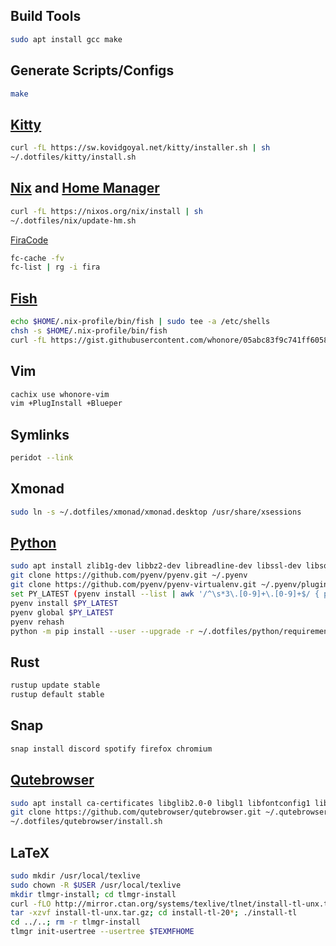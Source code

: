 ## Build Tools
```sh
sudo apt install gcc make
```

## Generate Scripts/Configs
```sh
make
```

## [Kitty](https://sw.kovidgoyal.net/kitty)
```sh
curl -fL https://sw.kovidgoyal.net/kitty/installer.sh | sh
~/.dotfiles/kitty/install.sh
```

## [Nix](https://nixos.org/download.html) and [Home Manager](https://nix-community.github.io/home-manager/index.html#sec-flakes-standalone)
```sh
curl -fL https://nixos.org/nix/install | sh
~/.dotfiles/nix/update-hm.sh
```

[FiraCode](https://github.com/tonsky/FiraCode/wiki/Linux-instructions#installing-with-a-package-manager)
```sh
fc-cache -fv
fc-list | rg -i fira
```

## [Fish](https://fishshell.com/docs/current/index.html#installation)
```sh
echo $HOME/.nix-profile/bin/fish | sudo tee -a /etc/shells
chsh -s $HOME/.nix-profile/bin/fish
curl -fL https://gist.githubusercontent.com/whonore/05abc83f9c741ff60583b5acefd7336d/raw/8518e88adc8307d5d6af8de3561a9e106e8386a0/nix-fishgen.py | python3
```

## Vim
```sh
cachix use whonore-vim
vim +PlugInstall +Blueper
```

## Symlinks
```sh
peridot --link
```

## Xmonad
```sh
sudo ln -s ~/.dotfiles/xmonad/xmonad.desktop /usr/share/xsessions
```

## [Python](https://github.com/pyenv/pyenv)
```sh
sudo apt install zlib1g-dev libbz2-dev libreadline-dev libssl-dev libsqlite3-dev libffi-dev
git clone https://github.com/pyenv/pyenv.git ~/.pyenv
git clone https://github.com/pyenv/pyenv-virtualenv.git ~/.pyenv/plugins/pyenv-virtualenv
set PY_LATEST (pyenv install --list | awk '/^\s*3\.[0-9]+\.[0-9]+$/ { print $1 }' | tail -n1)
pyenv install $PY_LATEST
pyenv global $PY_LATEST
pyenv rehash
python -m pip install --user --upgrade -r ~/.dotfiles/python/requirements.txt
```

## Rust
```sh
rustup update stable
rustup default stable
```

## Snap
```sh
snap install discord spotify firefox chromium
```

## [Qutebrowser](https://github.com/qutebrowser/qutebrowser/blob/master/doc/install.asciidoc)
```sh
sudo apt install ca-certificates libglib2.0-0 libgl1 libfontconfig1 libxcb-icccm4 libxcb-image0 libxcb-keysyms1 libxcb-randr0 libxcb-render-util0 libxcb-shape0 libxcb-xfixes0 libxcb-xinerama0 libxcb-xkb1 libxkbcommon-x11-0 libdbus-1-3 libyaml-dev libxml2-utils xsltproc
git clone https://github.com/qutebrowser/qutebrowser.git ~/.qutebrowser
~/.dotfiles/qutebrowser/install.sh
```

## LaTeX
```sh
sudo mkdir /usr/local/texlive
sudo chown -R $USER /usr/local/texlive
mkdir tlmgr-install; cd tlmgr-install
curl -fLO http://mirror.ctan.org/systems/texlive/tlnet/install-tl-unx.tar.gz
tar -xzvf install-tl-unx.tar.gz; cd install-tl-20*; ./install-tl
cd ../..; rm -r tlmgr-install
tlmgr init-usertree --usertree $TEXMFHOME
```

